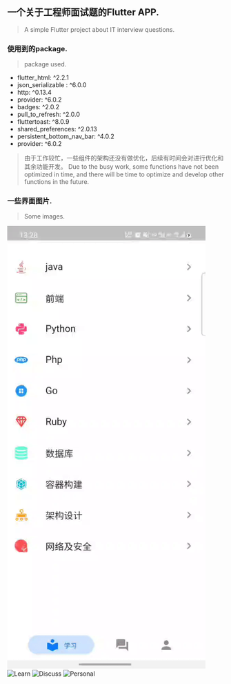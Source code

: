 
## 一个关于工程师面试题的Flutter APP.
> A simple Flutter project about IT interview questions.

### 使用到的package.
> package used.

- flutter_html: ^2.2.1
- json_serializable : ^6.0.0
- http: ^0.13.4
- provider: ^6.0.2
- badges: ^2.0.2
- pull_to_refresh: ^2.0.0
- fluttertoast: ^8.0.9
- shared_preferences: ^2.0.13
- persistent_bottom_nav_bar: ^4.0.2
- provider: ^6.0.2

> 由于工作较忙，一些组件的架构还没有做优化，后续有时间会对进行优化和其余功能开发。
> Due to the busy work, some functions have not been optimized in time, and there will be time to optimize and develop other functions in the future.

### 一些界面图片.
> Some images.

![Overview](https://github.com/zhangjiabin1010/msbd_app/blob/master/lib/test/1.gif)
![Learn](https://github.com/zhangjiabin1010/msbd_app/blob/master/lib/test/2.gif)
![Discuss](https://github.com/zhangjiabin1010/msbd_app/blob/master/lib/test/3.gif)
![Personal](https://github.com/zhangjiabin1010/msbd_app/blob/master/lib/test/4.gif)


